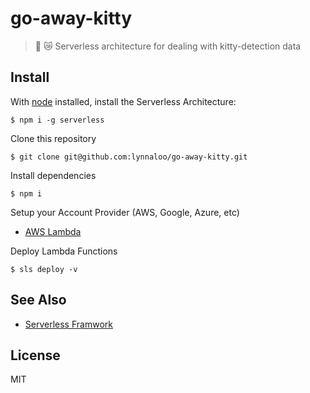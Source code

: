 # go-away-kitty

> :feet: :crying_cat_face: Serverless architecture for dealing with kitty-detection data

## Install

With [node](https://nodejs.org/) installed, install the Serverless Architecture:

```
$ npm i -g serverless
```

Clone this repository

```
$ git clone git@github.com:lynnaloo/go-away-kitty.git
```

Install dependencies

```
$ npm i
```

Setup your Account Provider (AWS, Google, Azure, etc)

*   [AWS Lambda](https://serverless.com/framework/docs/providers/aws/setup)

Deploy Lambda Functions

```
$ sls deploy -v
```

## See Also

*   [Serverless Framwork](http://www.serverless.com)

## License

MIT

